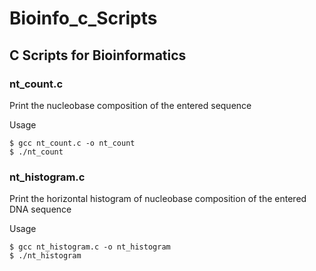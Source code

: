 # Bioinfo_c_Scripts
## C Scripts for Bioinformatics
### nt_count.c
Print the nucleobase composition of the entered sequence

Usage
```
$ gcc nt_count.c -o nt_count
$ ./nt_count 
```
### nt_histogram.c
Print the horizontal histogram of nucleobase composition of the entered DNA sequence

Usage
```
$ gcc nt_histogram.c -o nt_histogram
$ ./nt_histogram
```
